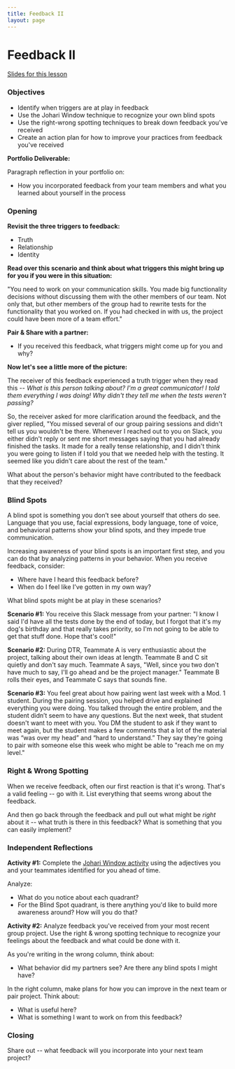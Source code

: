 ```yaml
---
title: Feedback II
layout: page
---
```


# Feedback II

[Slides for this lesson](https://github.com/turingschool/professional_skills/blob/master/files/feedback_ii_slides.pdf)

### Objectives

* Identify when triggers are at play in feedback
* Use the Johari Window technique to recognize your own blind spots
* Use the right-wrong spotting techniques to break down feedback you've received
* Create an action plan for how to improve your practices from feedback you've received

**Portfolio Deliverable:**

Paragraph reflection in your portfolio on:

* How you incorporated feedback from your team members and what you learned about yourself in the process

### Opening

**Revisit the three triggers to feedback:**

* Truth
* Relationship
* Identity

**Read over this scenario and think about what triggers this might bring up for you if you were in this situation:**

"You need to work on your communication skills. You made big functionality decisions without discussing them with the other members of our team. Not only that, but other members of the group had to rewrite tests for the functionality that you worked on. If you had checked in with us, the project could have been more of a team effort."

**Pair & Share with a partner:** 

* If you received this feedback, what triggers might come up for you and why?

**Now let's see a little more of the picture:**

The receiver of this feedback experienced a truth trigger when they read this -- *What is this person talking about? I'm a great communicator! I told them everything I was doing! Why didn't they tell me when the tests weren't passing?* 

So, the receiver asked for more clarification around the feedback, and the giver replied, "You missed several of our group pairing sessions and didn't tell us you wouldn't be there. Whenever I reached out to you on Slack, you either didn't reply or sent me short messages saying that you had already finished the tasks. It made for a really tense relationship, and I didn't think you were going to listen if I told you that we needed help with the testing. It seemed like you didn't care about the rest of the team."    

What about the person's behavior might have contributed to the feedback that they received?

### Blind Spots 
A blind spot is something you don’t see about yourself that others do see.  Language that you use, facial expressions, body language, tone of voice, and behavioral patterns show your blind spots, and they impede true communication.

Increasing awareness of your blind spots is an important first step, and you can do that by analyzing patterns in your behavior. When you receive feedback, consider:

* Where have I heard this feedback before? 
* When do I feel like I’ve gotten in my own way? 

What blind spots might be at play in these scenarios?

**Scenario #1:** You receive this Slack message from your partner: "I know I said I'd have all the tests done by the end of today, but I forgot that it's my dog's birthday and that really takes priority, so I'm not going to be able to get that stuff done. Hope that's cool!"

**Scenario #2:** During DTR, Teammate A is very enthusiastic about the project, talking about their own ideas at length. Teammate B and C sit quietly and don't say much. Teammate A says, "Well, since you two don't have much to say, I'll go ahead and be the project manager." Teammate B rolls their eyes, and Teammate C says that sounds fine.  

**Scenario #3:** You feel great about how pairing went last week with a Mod. 1 student. During the pairing session, you helped drive and explained everything you were doing. You talked through the entire problem, and the student didn’t seem to have any questions. But the next week, that student doesn't want to meet with you. You DM the student to ask if they want to meet again, but the student makes a few comments that a lot of the material was “was over my head” and “hard to understand.” They say they're going to pair with someone else this week who might be able to "reach me on my level."

### Right & Wrong Spotting
When we receive feedback, often our first reaction is that it's wrong. That's a valid feeling -- go with it. List everything that seems wrong about the feedback.

And then go back through the feedback and pull out what might be *right* about it -- what truth is there in this feedback? What is something that you can easily implement? 

### Independent Reflections
**Activity #1:** Complete the [Johari Window activity](https://github.com/turingschool/professional_skills/blob/master/module_two/johari_window_activity.md) using the adjectives you and your teammates identified for you ahead of time. 

Analyze:

* What do you notice about each quadrant? 
* For the Blind Spot quadrant, is there anything you'd like to build more awareness around? How will you do that? 

**Activity #2:** Analyze feedback you've received from your most recent group project. Use the right & wrong spotting technique to recognize your feelings about the feedback and what could be done with it. 

As you're writing in the wrong column, think about:

* What behavior did my partners see? Are there any blind spots I might have? 

In the right column, make plans for how you can improve in the next team or pair project. Think about:

* What is useful here?
* What is something I want to work on from this feedback?

### Closing

Share out -- what feedback will you incorporate into your next team project?
